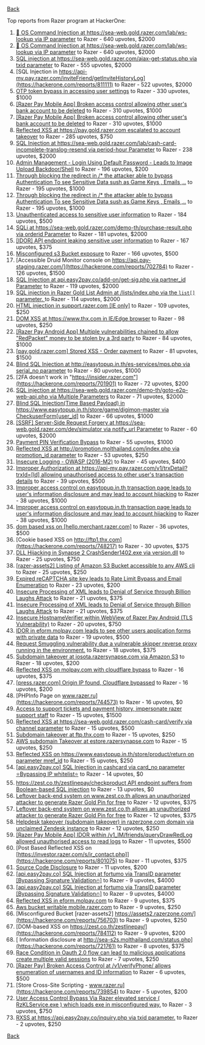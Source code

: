 [Back](../README.md)

Top reports from Razer program at HackerOne:

1. [🐞 OS Command Injection at https://sea-web.gold.razer.com/lab/ws-lookup via IP parameter](https://hackerone.com/reports/821962) to Razer - 640 upvotes, $2000
2. [🐞 OS Command Injection at https://sea-web.gold.razer.com/lab/ws-lookup via IP parameter](https://hackerone.com/reports/821962) to Razer - 640 upvotes, $2000
3. [SQL injection at https://sea-web.gold.razer.com/ajax-get-status.php via txid parameter](https://hackerone.com/reports/819738) to Razer - 555 upvotes, $2000
4. [SQL Injection in https://api-my.pay.razer.com/inviteFriend/getInviteHistoryLog](https://hackerone.com/reports/811111) to Razer - 522 upvotes, $2000
5. [OTP token bypass in accessing user settings](https://hackerone.com/reports/699082) to Razer - 330 upvotes, $1000
6. [[Razer Pay  Mobile App] Broken access control allowing other user's bank account to be deleted](https://hackerone.com/reports/757095) to Razer - 310 upvotes, $1000
7. [[Razer Pay  Mobile App] Broken access control allowing other user's bank account to be deleted](https://hackerone.com/reports/757095) to Razer - 310 upvotes, $1000
8. [Reflected XSS at https://pay.gold.razer.com escalated to account takeover](https://hackerone.com/reports/723060) to Razer - 285 upvotes, $750
9. [SQL Injection at https://sea-web.gold.razer.com/lab/cash-card-incomplete-translog-resend via period-hour Parameter](https://hackerone.com/reports/781205) to Razer - 238 upvotes, $2000
10. [Admin Management - Login Using Default Password - Leads to Image Upload Backdoor/Shell](https://hackerone.com/reports/699030) to Razer - 196 upvotes, $200
11. [Through blocking the redirect in /* the attacker able to bypass Authentication To see Sensitive Data sush as Game Keys , Emails ,..](https://hackerone.com/reports/736273) to Razer - 195 upvotes, $1000
12. [Through blocking the redirect in /* the attacker able to bypass Authentication To see Sensitive Data sush as Game Keys , Emails ,..](https://hackerone.com/reports/736273) to Razer - 195 upvotes, $1000
13. [Unauthenticated access to sensitive user information](https://hackerone.com/reports/702677) to Razer - 184 upvotes, $500
14. [SQLi at https://sea-web.gold.razer.com/demo-th/purchase-result.php via orderid Parameter](https://hackerone.com/reports/777693) to Razer - 181 upvotes, $2000
15. [[IDOR] API endpoint leaking sensitive user information](https://hackerone.com/reports/723118) to Razer - 167 upvotes, $375
16. [Misconfigured s3 Bucket exposure](https://hackerone.com/reports/700051) to Razer - 166 upvotes, $500
17. [Accessible Druid Monitor console on https://api.pay-staging.razer.com/](https://hackerone.com/reports/702784) to Razer - 126 upvotes, $1500
18. [SQL Injection at api.easy2pay.co/add-on/get-sig.php via partner_id Parameter](https://hackerone.com/reports/768195) to Razer - 119 upvotes, $2000
19. [SQL injection in Razer Gold List Admin at /lists/index.php via the `list[]` parameter. ](https://hackerone.com/reports/824307) to Razer - 114 upvotes, $2000
20. [HTML injection in support.razer.com [IE only]](https://hackerone.com/reports/826463) to Razer - 109 upvotes, $250
21. [DOM XSS at https://www.thx.com in IE/Edge browser](https://hackerone.com/reports/702981) to Razer - 98 upvotes, $250
22. [[Razer Pay Android App] Multiple vulnerabilities chained to allow "RedPacket" money to be stolen by a 3rd party](https://hackerone.com/reports/753280) to Razer - 84 upvotes, $1000
23. [[pay.gold.razer.com] Stored XSS - Order payment](https://hackerone.com/reports/706916) to Razer - 81 upvotes, $1500
24. [Blind SQL Injection at http://easytopup.in.th/es-services/mps.php via serial_no parameter](https://hackerone.com/reports/790914) to Razer - 80 upvotes, $1000
25. [2FA doesn't work in "https://insider.razer.com"](https://hackerone.com/reports/701901) to Razer - 72 upvotes, $200
26. [SQL injection at https://sea-web.gold.razer.com/demo-th/goto-e2p-web-api.php via Multiple Parameters](https://hackerone.com/reports/777698) to Razer - 71 upvotes, $2000
27. [Blind SQL Injection(Time Based Payload) in  https://www.easytopup.in.th/store/game/digimon-master via CheckuserForm[user_id]](https://hackerone.com/reports/789259) to Razer - 66 upvotes, $1000
28. [[SSRF] Server-Side Request Forgery at https://sea-web.gold.razer.com/dev/simulator via notify_url Parameter](https://hackerone.com/reports/777664) to Razer - 60 upvotes, $2000
29. [Payment PIN Verification Bypass](https://hackerone.com/reports/702383) to Razer - 55 upvotes, $1000
30. [Reflected XSS at http://promotion.molthailand.com/index.php via promotion_id parameter](https://hackerone.com/reports/772116) to Razer - 53 upvotes, $250
31. [Insecure Logging - OWASP (2016-M2)](https://hackerone.com/reports/700624) to Razer - 45 upvotes, $400
32. [Improper Authorization at https://api-my.pay.razer.com/v1/trxDetail?trxId=[Id] allowing unauthorised access to other user's transaction details](https://hackerone.com/reports/754339) to Razer - 39 upvotes, $500
33. [Improper access control on easytopup.in.th transaction page leads to user's information disclosure and may lead to account hijacking](https://hackerone.com/reports/776877) to Razer - 38 upvotes, $1000
34. [Improper access control on easytopup.in.th transaction page leads to user's information disclosure and may lead to account hijacking](https://hackerone.com/reports/776877) to Razer - 38 upvotes, $1000
35. [dom based xss on [hello.merchant.razer.com]](https://hackerone.com/reports/767944) to Razer - 36 upvotes, $500
36. [Cookie based XSS on http://ftp1.thx.com](https://hackerone.com/reports/748217) to Razer - 30 upvotes, $375
37. [DLL Hijacking in Synapse 2  CrashSender1402.exe via version.dll](https://hackerone.com/reports/702252) to Razer - 25 upvotes, $750
38. [[razer-assets2] Listing of Amazon S3 Bucket accessible to any AWS cli  ](https://hackerone.com/reports/710319) to Razer - 25 upvotes, $250
39. [Expired reCAPTCHA site key leads to Rate Limit Bypass and Email Enumeration](https://hackerone.com/reports/758280) to Razer - 23 upvotes, $200
40. [Insecure Processing of XML leads to Denial of Service through Billion Laughs Attack](https://hackerone.com/reports/754117) to Razer - 21 upvotes, $375
41. [Insecure Processing of XML leads to Denial of Service through Billion Laughs Attack](https://hackerone.com/reports/754117) to Razer - 21 upvotes, $375
42. [Insecure HostnameVerifier within WebView of Razer Pay Android (TLS Vulnerability)](https://hackerone.com/reports/795272) to Razer - 20 upvotes, $750
43. [IDOR in eform.molpay.com leads to see other users application forms with private data](https://hackerone.com/reports/790829) to Razer - 19 upvotes, $500
44. [Request Smuggling vulnerability due a vulnerable skipper reverse proxy running in the environment.](https://hackerone.com/reports/711679) to Razer - 18 upvotes, $375
45. [Subdomain takeover at iosota.razersynapse.com via Amazon S3](https://hackerone.com/reports/813313) to Razer - 18 upvotes, $200
46. [Reflected XSS on molpay.com with cloudflare bypass](https://hackerone.com/reports/800360) to Razer - 16 upvotes, $375
47. [[press.razer.com] Origin IP found, Cloudflare bypassed](https://hackerone.com/reports/776933) to Razer - 16 upvotes, $200
48. [PHPInfo Page on www.razer.ru](https://hackerone.com/reports/744573) to Razer - 16 upvotes, $0
49. [Access to support tickets and payment history, impersonate razer support staff](https://hackerone.com/reports/776110) to Razer - 15 upvotes, $1500
50. [Reflected XSS at https://sea-web.gold.razer.com/cash-card/verify via channel parameter](https://hackerone.com/reports/769086) to Razer - 15 upvotes, $500
51. [Subdomain takeover at ftp.thx.com](https://hackerone.com/reports/703591) to Razer - 15 upvotes, $250
52. [AWS subdomain Takeover at estore.razersynapse.com](https://hackerone.com/reports/785179) to Razer - 15 upvotes, $250
53. [Reflected XSS on https://www.easytopup.in.th/store/product/return on parameter mref_id](https://hackerone.com/reports/776883) to Razer - 15 upvotes, $250
54. [[api.easy2pay.co] SQL Injection in cashcard via card_no parameter ⭐️Bypassing IP whitelist⭐️](https://hackerone.com/reports/894329) to Razer - 14 upvotes, $0
55. [https://zest.co.th/zestlinepay/checkproduct API endpoint suffers from Boolean-based SQL injection](https://hackerone.com/reports/783147) to Razer - 13 upvotes, $0
56. [Leftover back-end system on www.zest.co.th allows an unauthorized attacker to generate Razer Gold Pin for free](https://hackerone.com/reports/782982) to Razer - 12 upvotes, $375
57. [Leftover back-end system on www.zest.co.th allows an unauthorized attacker to generate Razer Gold Pin for free](https://hackerone.com/reports/782982) to Razer - 12 upvotes, $375
58. [Helpdesk takeover (subdomain takeover) in razerzone.com domain via unclaimed Zendesk instance](https://hackerone.com/reports/810807) to Razer - 12 upvotes, $250
59. [[Razer Pay Mobile App] IDOR within /v1_IM/friends/queryDrawRedLog allowed unauthorised access to read logs](https://hackerone.com/reports/754044) to Razer - 11 upvotes, $500
60. [Post Based Reflected XSS on [https://investor.razer.com/s/ir_contact.php]](https://hackerone.com/reports/801075) to Razer - 11 upvotes, $375
61. [Source Code Disclosure](https://hackerone.com/reports/819735) to Razer - 11 upvotes, $200
62. [[api.easy2pay.co]  SQL Injection at fortumo via TransID parameter [Bypassing Signature Validation🔥]](https://hackerone.com/reports/894325) to Razer - 9 upvotes, $4000
63. [[api.easy2pay.co]  SQL Injection at fortumo via TransID parameter [Bypassing Signature Validation🔥]](https://hackerone.com/reports/894325) to Razer - 9 upvotes, $4000
64. [Reflected XSS in eform.molpay.com](https://hackerone.com/reports/789879) to Razer - 9 upvotes, $375
65. [Aws bucket writable mobile.razer.com](https://hackerone.com/reports/772957) to Razer - 9 upvotes, $250
66. [Misconfigured Bucket  [razer-assets2]  https://assets2.razerzone.com/](https://hackerone.com/reports/756703) to Razer - 9 upvotes, $250
67. [DOM-based XSS on https://zest.co.th/zestlinepay/](https://hackerone.com/reports/784112) to Razer - 9 upvotes, $200
68. [ Information disclosure at http://sea-s2s.molthailand.com/status.php](https://hackerone.com/reports/721761) to Razer - 8 upvotes, $375
69. [Race Condition in Oauth 2.0 flow can lead to malicious applications create multiple valid sessions](https://hackerone.com/reports/699112) to Razer - 7 upvotes, $250
70. [[Razer Pay] Broken Access Control at /v1/verifyPhone/ allows enumeration of usernames and ID information](https://hackerone.com/reports/752443) to Razer - 6 upvotes, $500
71. [Store Cross-Site Scripting - www.razer.ru](https://hackerone.com/reports/739854) to Razer - 5 upvotes, $200
72. [User Access Control Bypass Via Razer elevated service ( RzKLService.exe ) which loads  exe in misconfigured way.](https://hackerone.com/reports/769684) to Razer - 3 upvotes, $750
73. [RXSS at https://api.easy2pay.co/inquiry.php via txid parameter.](https://hackerone.com/reports/791941) to Razer - 2 upvotes, $250


[Back](../README.md)